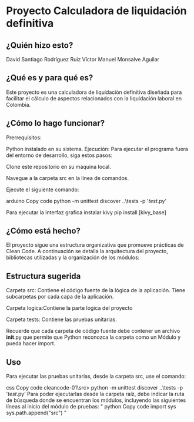 # Proyecto Calculadora de liquidación definitiva


## ¿Quién hizo esto?

David Santiago Rodríguez Ruiz
Víctor Manuel Monsalve Aguilar 

## ¿Qué es y para qué es?

Este proyecto es una calculadora de liquidación definitiva diseñada para facilitar el cálculo de aspectos relacionados con la liquidación laboral en Colombia.

## ¿Cómo lo hago funcionar?

Prerrequisitos:

Python instalado en su sistema.
Ejecución:
Para ejecutar el programa fuera del entorno de desarrollo, siga estos pasos:

Clone este repositorio en su máquina local.

Navegue a la carpeta src en la línea de comandos.

Ejecute el siguiente comando:

arduino
Copy code
python -m unittest discover ..\tests -p '*test*.py'

Para ejecutar la interfaz grafica instalar kivy
pip install [kivy_base]

## ¿Cómo está hecho?

El proyecto sigue una estructura organizativa que promueve prácticas de Clean Code. A continuación se detalla la arquitectura del proyecto, bibliotecas utilizadas y la organización de los módulos:

## Estructura sugerida

Carpeta src: Contiene el código fuente de la lógica de la aplicación. Tiene subcarpetas por cada capa de la aplicación.

Carpeta logica:Contiene la parte logica del proyecto

Carpeta tests: Contiene las pruebas unitarias.

Recuerde que cada carpeta de código fuente debe contener un archivo __init__.py que permite que Python reconozca la carpeta como un Módulo y pueda hacer import.

## Uso

Para ejecutar las pruebas unitarias, desde la carpeta src, use el comando:

css
Copy code
cleancode-01\src> python -m unittest discover ..\tests -p '*test*.py'
Para poder ejecutarlas desde la carpeta raíz, debe indicar la ruta de búsqueda donde se encuentran los módulos, incluyendo las siguientes líneas al inicio del módulo de pruebas:
"
python
Copy code
import sys
sys.path.append("src")
"
